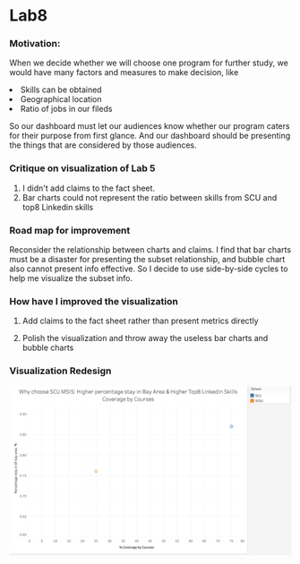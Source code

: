 # Lab8


### Motivation:

When we decide whether we will choose one program for further study, we would have many factors and measures to make decision, like
<li>Skills can be obtained</li>
<li>Geographical location</li>
<li>Ratio of jobs in our fileds</li>

So our dashboard must let our audiences know whether our program caters for their purpose from first glance. 
And our dashboard should be presenting the things that are considered by those audiences.



### Critique on visualization of Lab 5
 
1. I didn't add claims to the fact sheet.
2. Bar charts could not represent the ratio between skills from SCU and top8 Linkedin skills


### Road map for improvement

Reconsider the relationship between charts and claims. I find that bar charts must be a disaster for presenting the subset relationship, and bubble chart also cannot present info effective.
So I decide to use side-by-side cycles to help me visualize the subset info.


### How have I improved the visualization

1. Add claims to the fact sheet rather than present metrics directly

1. Polish the visualization and throw away the useless bar charts and bubble charts


### Visualization Redesign 
![dashboard](dashboard.png)



